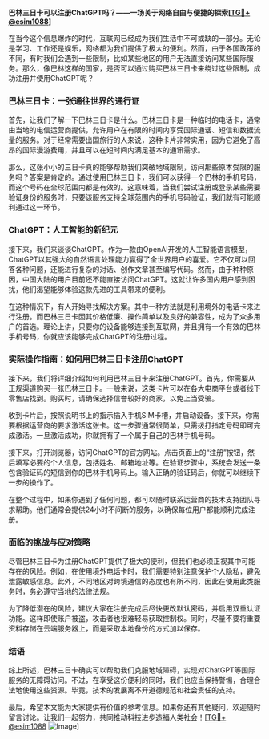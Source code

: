 **巴林三日卡可以注册ChatGPT吗？——一场关于网络自由与便捷的探索[[TG💪+ @esim1088](https://t.me/s/esim1088)]**

在当今这个信息爆炸的时代，互联网已经成为我们生活中不可或缺的一部分。无论是学习、工作还是娱乐，网络都为我们提供了极大的便利。然而，由于各国政策的不同，有时我们会遇到一些限制，比如某些地区的用户无法直接访问某些国际服务。那么，像巴林这样的国家，是否可以通过购买巴林三日卡来绕过这些限制，成功注册并使用ChatGPT呢？

### 巴林三日卡：一张通往世界的通行证

首先，让我们了解一下巴林三日卡是什么。巴林三日卡是一种临时的电话卡，通常由当地的电信运营商提供，允许用户在有限的时间内享受国际通话、短信和数据流量的服务。对于经常需要出国旅行的人来说，这种卡片非常实用，因为它避免了高昂的国际漫游费用，并且可以在短时间内满足基本的通讯需求。

那么，这张小小的三日卡真的能够帮助我们突破地域限制，访问那些原本受限的服务吗？答案是肯定的。通过使用巴林三日卡，我们可以获得一个巴林的手机号码，而这个号码在全球范围内都是有效的。这意味着，当我们尝试注册或登录某些需要验证身份的服务时，只要该服务支持全球范围内的手机号码验证，我们就有可能顺利通过这一环节。

### ChatGPT：人工智能的新纪元

接下来，我们来谈谈ChatGPT。作为一款由OpenAI开发的人工智能语言模型，ChatGPT以其强大的自然语言处理能力赢得了全世界用户的喜爱。它不仅可以回答各种问题，还能进行复杂的对话、创作文章甚至编写代码。然而，由于种种原因，中国大陆的用户目前还不能直接访问ChatGPT。这就让许多国内用户感到困扰，他们渴望能够体验这款先进的工具带来的便利。

在这种情况下，有人开始寻找解决方案。其中一种方法就是利用境外的电话卡来进行注册。而巴林三日卡因其价格低廉、操作简单以及良好的兼容性，成为了众多用户的首选。理论上讲，只要你的设备能够连接到互联网，并且拥有一个有效的巴林手机号码，你就应该能够完成ChatGPT的注册过程。

### 实际操作指南：如何用巴林三日卡注册ChatGPT

接下来，我们将详细介绍如何利用巴林三日卡来注册ChatGPT。首先，你需要从正规渠道购买一张巴林三日卡。一般来说，这类卡片可以在各大电商平台或者线下零售店找到。购买时，请确保选择信誉较好的商家，以免上当受骗。

收到卡片后，按照说明书上的指示插入手机SIM卡槽，并启动设备。接下来，你需要根据运营商的要求激活这张卡。这一步骤通常很简单，只需拨打指定号码即可完成激活。一旦激活成功，你就拥有了一个属于自己的巴林手机号码。

接下来，打开浏览器，访问ChatGPT的官方网站。点击页面上的“注册”按钮，然后填写必要的个人信息，包括姓名、邮箱地址等。在验证步骤中，系统会发送一条包含验证码的短信到你的巴林手机号码上。输入正确的验证码后，你就可以继续下一步的操作了。

在整个过程中，如果你遇到了任何问题，都可以随时联系运营商的技术支持团队寻求帮助。他们通常会提供24小时不间断的服务，以确保每位用户都能顺利完成注册。

### 面临的挑战与应对策略

尽管巴林三日卡为注册ChatGPT提供了极大的便利，但我们也必须正视其中可能存在的风险。例如，在使用境外电话卡时，我们需要特别注意保护个人隐私，避免泄露敏感信息。此外，不同地区对跨境通信的态度也有所不同，因此在使用此类服务时，务必遵守当地的法律法规。

为了降低潜在的风险，建议大家在注册完成后尽快更改默认密码，并启用双重认证功能。这样即使账户被盗，攻击者也很难轻易获取控制权。同时，尽量不要将重要资料存储在云端服务器上，而是采取本地备份的方式加以保存。

### 结语

综上所述，巴林三日卡确实可以帮助我们克服地域障碍，实现对ChatGPT等国际服务的无障碍访问。不过，在享受这份便利的同时，我们也应当保持警惕，合理合法地使用这些资源。毕竟，技术的发展离不开道德规范和社会责任的支持。

最后，希望本文能为大家提供有价值的参考信息。如果你还有其他疑问，欢迎随时留言讨论。让我们一起努力，共同推动科技进步造福人类社会！[[TG💪+ @esim1088](https://t.me/s/esim1088) ![Image](https://i.postimg.cc/4NQfJmqS/Snipaste-2025-05-13-00-14-12.png)]